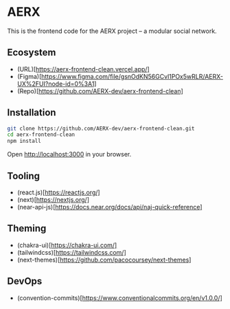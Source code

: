 
# AERX

This is the frontend code for the AERX project – a modular social network.


## Ecosystem

* (URL)[https://aerx-frontend-clean.vercel.app/]
* (Figma)[https://www.figma.com/file/gsnOdKN56GCvl1POx5wRLR/AERX-UX%2FUI?node-id=0%3A1]
* (Repo)[https://github.com/AERX-dev/aerx-frontend-clean]


## Installation 

```bash
git clone https://github.com/AERX-dev/aerx-frontend-clean.git
cd aerx-frontend-clean
npm install
```

Open [http://localhost:3000](http://localhost:3000) in your browser.

## Tooling

* (react.js)[https://reactjs.org/]
* (next)[https://nextjs.org/]
* (near-api-js)[https://docs.near.org/docs/api/naj-quick-reference]


## Theming 

* (chakra-ui)[https://chakra-ui.com/]
* (tailwindcss)[https://tailwindcss.com/]
* (next-themes)[https://github.com/pacocoursey/next-themes]


## DevOps

* (convention-commits)[https://www.conventionalcommits.org/en/v1.0.0/]